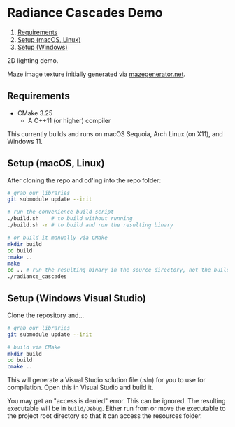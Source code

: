 # Radiance Cascades Demo

1. [Requirements](#requirements)
2. [Setup (macOS, Linux)](#setup-macos-linux)
3. [Setup (Windows)](#setup-windows-visual-studio)

2D lighting demo.

Maze image texture initially generated via [mazegenerator.net](https://www.mazegenerator.net/).

## Requirements

- CMake 3.25
    - A C++11 (or higher) compiler

This currently builds and runs on macOS Sequoia, Arch Linux (on X11), and Windows 11.

## Setup (macOS, Linux)

After cloning the repo and cd'ing into the repo folder:

```bash
# grab our libraries
git submodule update --init

# run the convenience build script
./build.sh    # to build without running
./build.sh -r # to build and run the resulting binary

# or build it manually via CMake
mkdir build
cd build
cmake ..
make
cd .. # run the resulting binary in the source directory, not the build directory
./radiance_cascades
```

## Setup (Windows Visual Studio)

Clone the repository and...

```bash
# grab our libraries
git submodule update --init

# build via CMake
mkdir build
cd build
cmake ..
```

This will generate a Visual Studio solution file (.sln) for you to use for compilation. Open this in Visual Studio and build it.

You may get an "access is denied" error. This can be ignored. The resulting executable will be in `build/Debug`. Either run from or move the executable to the project root directory so that it can access the resources folder.
